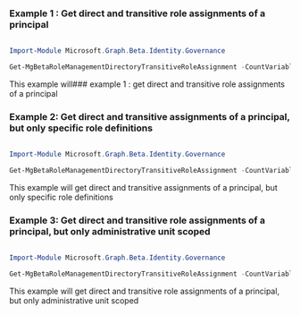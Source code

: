 ### Example 1 : Get direct and transitive role assignments of a principal

```powershell

Import-Module Microsoft.Graph.Beta.Identity.Governance

Get-MgBetaRoleManagementDirectoryTransitiveRoleAssignment -CountVariable CountVar -Filter "principalId eq '2c7936bc-3517-40f3-8eda-4806637b6516'"  -ConsistencyLevel eventual 


```
This example will### example 1 : get direct and transitive role assignments of a principal

### Example 2: Get direct and transitive assignments of a principal, but only specific role definitions

```powershell

Import-Module Microsoft.Graph.Beta.Identity.Governance

Get-MgBetaRoleManagementDirectoryTransitiveRoleAssignment -CountVariable CountVar -Filter "principalId eq '2c7936bc-3517-40f3-8eda-4806637b6516' and roleDefinitionId eq 'fe930be7-5e62-47db-91af-98c3a49a38b1'"  -ConsistencyLevel eventual 


```
This example will get direct and transitive assignments of a principal, but only specific role definitions

### Example 3: Get direct and transitive role assignments of a principal, but only administrative unit scoped

```powershell

Import-Module Microsoft.Graph.Beta.Identity.Governance

Get-MgBetaRoleManagementDirectoryTransitiveRoleAssignment -CountVariable CountVar -Filter "principalId eq '2c7936bc-3517-40f3-8eda-4806637b6516' and directoryScopeId eq '/administrativeUnits/26e79164-0c5c-4281-8c5b-be7bc7809fb2'"  -ConsistencyLevel eventual 


```
This example will get direct and transitive role assignments of a principal, but only administrative unit scoped

